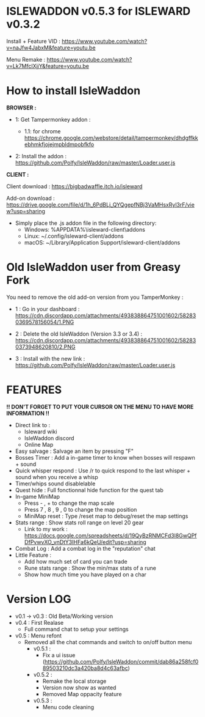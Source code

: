 # ISLEWADDON v0.5.3 for ISLEWARD v0.3.2
Install + Feature VID :  https://www.youtube.com/watch?v=naJfw4JabxM&feature=youtu.be

Menu Remake : https://www.youtube.com/watch?v=Lk7MfclXjjY&feature=youtu.be

# How to install IsleWaddon
  **BROWSER :**

- 1: Get Tampermonkey addon :

  - 1.1: for chrome https://chrome.google.com/webstore/detail/tampermonkey/dhdgffkkebhmkfjojejmpbldmpobfkfo

- 2: Install the addon : https://github.com/Polfy/IsleWaddon/raw/master/Loader.user.js

 
 **CLIENT :**
  
Client download : https://bigbadwaffle.itch.io/isleward

Add-on download : https://drive.google.com/file/d/1h_6PdBLj_QYQgepfNBj3VaMHsxRyl3rF/view?usp=sharing

* Simply place the .js addon file in the following directory:
    * Windows: %APPDATA%\isleward-client\addons
    * Linux: ~/.config/isleward-client/addons
    * macOS: ~/Library/Application Support/isleward-client/addons

# Old IsleWaddon user from Greasy Fork

You need to remove the old add-on version from you TamperMonkey :

- 1 : Go in your dashboard : https://cdn.discordapp.com/attachments/493838864751001602/582830369578156054/1.PNG

- 2 : Delete the old IsleWaddon (Version 3.3 or 3.4) : https://cdn.discordapp.com/attachments/493838864751001602/582830373948620810/2.PNG

- 3 : Install with the new link : https://github.com/Polfy/IsleWaddon/raw/master/Loader.user.js

# FEATURES

**!! DON'T FORGET TO PUT YOUR CURSOR ON THE MENU TO HAVE MORE INFORMATION !!**

- Direct link to :
  - Isleward wiki
  - IsleWaddon discord
  - Online Map
- Easy salvage : Salvage an item by pressing "F"
- Bosses Timer : Add a in-game timer to know when bosses will respawn + sound
- Quick whisper respond : Use /r to quick respond to the last whisper + sound when you receive a whisp
- Timer/whips sound disablelable
- Quest hide : Full fonctionnal hide function for the quest tab
- In-game MiniMap
  - Press - , + to change the map scale
  - Press 7 , 8 , 9 , 0 to change the map position
  - MiniMap reset : Type /reset map to debug/reset the map settings
- Stats range : Show stats roll range on level 20 gear
  - Link to my work : https://docs.google.com/spreadsheets/d/19QyBzRNMCFd3l8GwQPfDfPvwvXO_vnDtY3IHFa6kQeU/edit?usp=sharing
- Combat Log : Add a combat log in the "reputation" chat
- Little Feature :
  - Add how much set of card you can trade
  - Rune stats range : Show the min/max stats of a rune
  - Show how much time you have played on a char

# Version LOG

- v0.1 -> v0.3 : Old Beta/Working version
- v0.4 : First Realase
  - Full command chat to setup your settings
- v0.5 : Menu refont
  - Removed all the chat commands and switch to on/off button menu
    - v0.5.1 : 
      - Fix a ui issue (https://github.com/Polfy/IsleWaddon/commit/dab86a258fcf089503210dc3a420ba8d4c63afbc)
    - v0.5.2 :
      - Remake the local storage
      - Version now show as wanted
      - Removed Map oppacity feature
    - v0.5.3 :
      - Menu code cleaning
